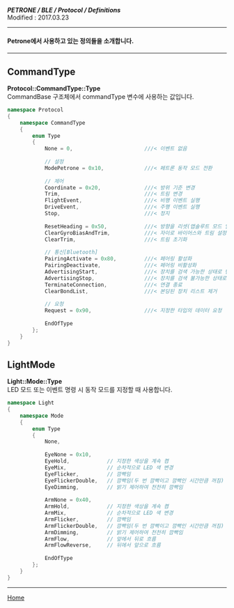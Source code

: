 ***PETRONE / BLE / Protocol / Definitions***<br>
Modified : 2017.03.23

---

#### Petrone에서 사용하고 있는 정의들을 소개합니다.

---

<a name="CommandType">**CommandType**</a>
-----------------
**Protocol::CommandType::Type**<br>
CommandBase 구조체에서 commandType 변수에 사용하는 값입니다.
```cpp
namespace Protocol
{
    namespace CommandType
    {
        enum Type
        {
            None = 0,                       ///< 이벤트 없음
            
            // 설정
            ModePetrone = 0x10,             ///< 페트론 동작 모드 전환
            
            // 제어
            Coordinate = 0x20,              ///< 방위 기준 변경
            Trim,                           ///< 트림 변경
            FlightEvent,                    ///< 비행 이벤트 실행
            DriveEvent,                     ///< 주행 이벤트 실행
            Stop,                           ///< 정지
            
            ResetHeading = 0x50,            ///< 방향을 리셋(앱솔루트 모드 일 때 현재 heading을 0도로 변경)
            ClearGyroBiasAndTrim,           ///< 자이로 바이어스와 트림 설정 초기화
            ClearTrim,                      ///< 트림 초기화
            
            // 통신[Bluetooth]
            PairingActivate = 0x80,         ///< 페어링 활성화
            PairingDeactivate,              ///< 페어링 비활성화
            AdvertisingStart,               ///< 장치를 검색 가능한 상태로 변경
            AdvertisingStop,                ///< 장치를 검색 불가능한 상태로 변경
            TerminateConnection,            ///< 연결 종료
            ClearBondList,                  ///< 본딩된 장치 리스트 제거
            
            // 요청
            Request = 0x90,                 ///< 지정한 타입의 데이터 요청
            
            EndOfType
        };
    }
}
```


<a name="LightMode">**LightMode**</a>
-----------------
**Light::Mode::Type**<br>
LED 모드 또는 이벤트 명령 시 동작 모드를 지정할 때 사용합니다.
```cpp
namespace Light
{
    namespace Mode
    {
        enum Type
        {
            None,
            
            EyeNone = 0x10,
            EyeHold,            // 지정한 색상을 계속 켬
            EyeMix,             // 순차적으로 LED 색 변경
            EyeFlicker,         // 깜빡임         
            EyeFlickerDouble,   // 깜빡임(두 번 깜빡이고 깜빡인 시간만큼 꺼짐)
            EyeDimming,         // 밝기 제어하여 천천히 깜빡임
            
            ArmNone = 0x40,     
            ArmHold,            // 지정한 색상을 계속 켬
            ArmMix,             // 순차적으로 LED 색 변경
            ArmFlicker,         // 깜빡임         
            ArmFlickerDouble,   // 깜빡임(두 번 깜빡이고 깜빡인 시간만큼 꺼짐)
            ArmDimming,         // 밝기 제어하여 천천히 깜빡임
            ArmFlow,            // 앞에서 뒤로 흐름           
            ArmFlowReverse,     // 뒤에서 앞으로 흐름 
            
            EndOfType
        };
    }
}
```


---
[Home](README.md)

